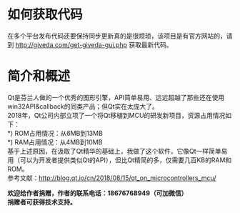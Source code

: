 # 如何获取代码
在多个平台发布代码还要保持同步更新真的是很烦琐，该项目是有官方网站的，请到 http://giveda.com/get-giveda-gui.php 获取最新代码。

# 简介和概述  
Qt是芬兰人做的一个优秀的图形引擎，API简单易用、远远超越了那些还在使用win32API&callback的同类产品；但Qt实在太庞大了。  
2018年，Qt公司内部立项了一个将Qt移植到MCU的研发新项目，资源占用情况如下：  
*) ROM占用情况：从6MB到13MB  
*) RAM占用情况：从4MB到10MB  
基于上述原因，在汲取了Qt精华的基础上，我做了这个软件，它像Qt一样简单易用（可以为开发者提供类似Qt的API），但比Qt精简的多，仅需要几百KB的RAM和ROM。  
参考文献：http://blog.qt.io/cn/2018/08/15/qt_on_microcontrollers_mcu/  
  
 **欢迎给作者捐赠，作者的联系电话：18676768949（可加微信）**  
  **捐赠者可获得技术支持。**    
